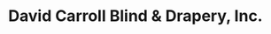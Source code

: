 ---
title: "David Carroll Blind & Drapery, Inc."
url: /shreveport/david-carroll-blind-and-drapery-inc/
shop: window blind
---